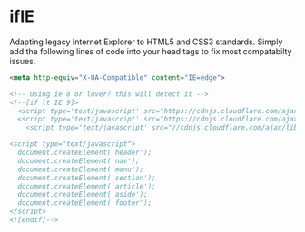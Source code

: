 ifIE
====

Adapting legacy Internet Explorer to HTML5 and CSS3 standards. Simply add the following lines of code into your head tags to fix most compatabilty issues. 




```html
<meta http-equiv="X-UA-Compatible" content="IE=edge">

<!-- Using ie 8 or lover? this will detect it -->
<!--[if lt IE 9]>
  <script type='text/javascript' src="https://cdnjs.cloudflare.com/ajax/libs/modernizr/2.8.3/modernizr.min.js"></script>
  <script type='text/javascript' src="https://cdnjs.cloudflare.com/ajax/libs/html5shiv/3.7.2/html5shiv.min.js"></script>
	<script type='text/javascript' src="//cdnjs.cloudflare.com/ajax/libs/respond.js/1.4.2/respond.js"></script>

<script type="text/javascript">
  document.createElement('header');
  document.createElement('nav');
  document.createElement('menu');
  document.createElement('section');
  document.createElement('article');
  document.createElement('aside');
  document.createElement('footer');
</script>
<![endif]-->




```



